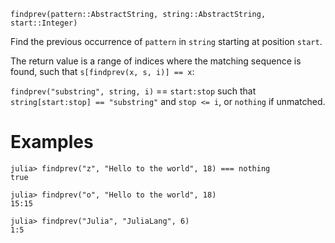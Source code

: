 ```
findprev(pattern::AbstractString, string::AbstractString, start::Integer)
```

Find the previous occurrence of `pattern` in `string` starting at position `start`.

The return value is a range of indices where the matching sequence is found, such that `s[findprev(x, s, i)] == x`:

`findprev("substring", string, i)` == `start:stop` such that `string[start:stop] == "substring"` and `stop <= i`, or `nothing` if unmatched.

# Examples

```jldoctest
julia> findprev("z", "Hello to the world", 18) === nothing
true

julia> findprev("o", "Hello to the world", 18)
15:15

julia> findprev("Julia", "JuliaLang", 6)
1:5
```

